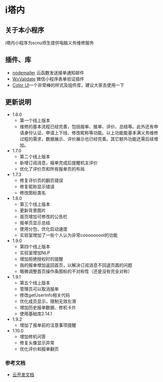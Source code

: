 # i塔内

## 关于本小程序
i塔内小程序为scnu师生提供电脑义务维修服务

## 插件、库
- [nodemailer](https://github.com/nodemailer/nodemailer) 云函数发送接单通知邮件
- [WxValidate](https://github.com/wux-weapp/wx-extend/blob/master/docs/components/validate.md) 微信小程序表单验证插件
- [Color UI](https://github.com/weilanwl/ColorUI)一个非常棒的样式及组件库，建议大家去使用一下

## 更新说明
- 1.6.0 
    - 第一个线上版本
    - 维修的基本流程已经完善，包括报单、接单、评价、总结等。此外还有申请身份认证、申请上下线、修改昵称等功能。以上功能能基本满义务维修过程的需求，数据展示、评价展示也已经完善。其它额外功能还需后续增加。
- 1.7.0
    - 第二个线上版本
    - 新增订阅消息，报单完成后提醒机主评价
    - 优化了评价页和所有报单页的布局
- 1.7.3
    - 修复评价页的翻页错误
    - 修复昵称显示错误
    - 修改图标类名
- 1.8.0
    - 第三个线上版本
    - 更新背景图片
    - 首页增加可修改的公告栏
    - 报单页显示总结
    - 使用分包，优化启动速度
    - 实验室增加了一些个人认为非常cooooooool的功能
- 1.9.0
    - 第四个线上版本
    - 实验室增加NLP
    - 增加拒绝授权时的提醒
    - 我的报单增加返回首页，以解决订阅消息不回退页面的问题
    - 略微调整首页操作条图标的不对称性（还是没有完全对称）
- 1.9.1
    - 第五个线上版本
    - 管理员可以取消报单
    - 修改getUserInfo相关代码
    - 优化成员显示，限制无效左滑
    - 增加历史报单数据、修机卡片
    - 使用基础库2.14.1
- 1.9.2
    - 增加了报单前的注意事项提醒
- 1.10.0
    - 增加修机问答
    - 修复头像显示异常
    - 优化评价和报单翻页


### 参考文档

- [云开发文档](https://developers.weixin.qq.com/miniprogram/dev/wxcloud/basis/getting-started.html)

